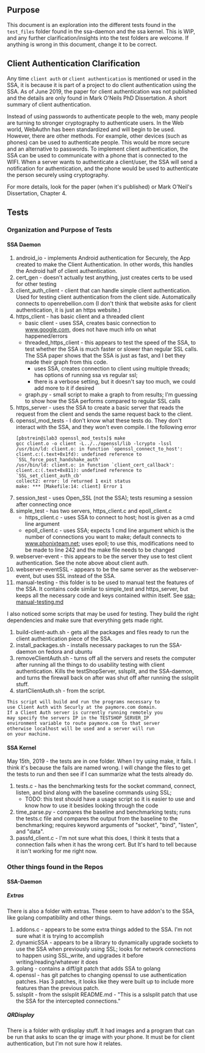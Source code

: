 
## Purpose
This document is an exploration into the different tests found in the `test_files` folder found in the ssa-daemon and the ssa kernel. This is WIP, and any further clarification/insights into the test folders are welcome. If anything is wrong in this document, change it to be correct.

## Client Authentication Clarification
Any time `client auth` or `client authentication` is mentioned or used in the SSA, it is because it is part of a project to do client authentication using the SSA. As of June 2019, the paper for client authentication was not published and the details are only found in Mark O'Neils PhD Dissertation. A short summary of client authentication.

Instead of using passwords to authenticate people to the web, many people are turning to stronger cryptography to authenticate users. In the Web world, WebAuthn has been standardized and will begin to be used. However, there are other methods. For example, other devices (such as phones) can be used to authenticate people. This would be more secure and an alternative to passwords. To implement client authentication, the SSA can be used to communicate with a phone that is connected to the WIFI. When a server wants to authenticate a client/user, the SSA will send a notification for authentication, and the phone would be used to authenticate the person securely using cryptography.

For more details, look for the paper (when it's published) or Mark O'Neil's Dissertation, Chapter 4.

## Tests

### Organization and Purpose of Tests

#### SSA Daemon

1. android_io - implements Android authentication for Securely, the App created to make the Client Authentication. In other words, this handles the Android half of client authentication.
2. cert_gen - doesn't actually test anything, just creates certs to be used for other testing
3. client_auth_client - client that can handle simple client authentication. Used for testing client authentication from the client side. Automatically connects to openrebellion.com (I don't think that website asks for client authentication, it is just an https website.)
4. https_client - has basic client and a threaded client
    - basic client - uses SSA, creates basic connection to www.google.com, does not have much info on what happened/errors
    - threaded_https_client - this appears to test the speed of the SSA, to test whether the SSA is much faster or slower than regular SSL calls. The SSA paper shows that the SSA is just as fast, and I bet they made their graph from this code.
        - uses SSA, creates connection to client using multiple threads; has options of running ssa vs regular ssl;
        - there is a verbose setting, but it doesn't say too much, we could add more to it if desired
    - graph.py - small script to make a graph to from results; I'm guessing to show how the SSA performs compared to regular SSL calls
5. https_server - uses the SSA to create a basic server that reads the request from the client and sends the same request back to the client.
6. openssl_mod_tests - I don't know what these tests do. They don't interact with the SSA, and they won't even compile. I the following error
    ```
    [pbstrein@ilab3 openssl_mod_tests]$ make
    gcc client.o -o client -L../../openssl/lib -lcrypto -lssl
    /usr/bin/ld: client.o: in function `openssl_connect_to_host':
    client.c:(.text+0x1fd): undefined reference to `SSL_force_post_handshake_auth'
    /usr/bin/ld: client.o: in function `client_cert_callback':
    client.c:(.text+0x811): undefined reference to `SSL_set_client_auth_cb'
    collect2: error: ld returned 1 exit status
    make: *** [Makefile:14: client] Error 1
    ```
7. session_test - uses Open_SSL (not the SSA); tests resuming a session after connecting once
8. simple_test - has two servers, https_client.c and epoll_client.c
    - https_client.c - uses SSA to connect to host; host is given as a cmd line argument
    - epoll_client.c - uses SSA; expects 1 cmd line argument which is the number of connections you want to make; default connects to www.phonixteam.net; uses epoll; to use this, modifications need to be made to line 242 and the make file needs to be changed
9. webserver-event - this appears to be the server they use to test client authentication. See the note above about client auth.
10. webserver-eventSSL - appears to be the same server as the webserver-event, but uses SSL instead of the SSA.
11. manual-testing - this folder is to be used to manual test the features of the SSA. It contains code similar to simple_test and https_server, but keeps all the necessary code and keys contained within itself. See [ssa-manual-testing.md](ssa-manual-testing.md)

I also noticed some scripts that may be used for testing. They build the right dependencies and make sure that everything gets made right.

1. build-client-auth.sh - gets all the packages and files ready to run the client authentication piece of the SSA.
2. install_packages.sh - installs necessary packages to run the SSA-daemon on fedora and ubuntu
3. removeClientAuth.sh - turns off all the servers and resets the computer after running all the things to do usability testing with client authentication. Kills the testShopServer, sslsplit, and the SSA-daemon, and turns the firewall back on after was shut off after running the sslsplit stuff.
4. startClientAuth.sh - from the script.
```
This script will build and run the programs necessary to
use Client Auth with Securly at the paymore.com domain.
If a Client Auth server is currently running remotely you
may specify the servers IP in the TESTSHOP_SERVER_IP
environment variable to route paymore.com to that server
otherwise localhost will be used and a server will run
on your machine.
```




#### SSA Kernel

May 15th, 2019 - the tests are in one folder. When I try using make, it fails. I think it's because the fails are named wrong. I will change the files to get the tests to run and then see if I can summarize what the tests already do.

1. tests.c - has the benchmarking tests for the socket command, connect, listen, and bind along with the baseline commands using SSL;
    - TODO: this test should have a usage script so it is easier to use and know how to use it besides looking through the code
2. time_parse.py - compares the baseline and benchmarking tests; runs the tests.c file and compares the output from the baseline to the benchmarking; requires keyword arguments of "socket", "bind", "listen", and "data".
3. passfd_client.c - I'm not sure what this does, I think it tests that a connection fails when it has the wrong cert. But It's hard to tell because it isn't working for me right now.

### Other things found in the Repos

#### SSA-Daemon

##### Extras

There is also a folder with extras. These seem to have addon's to the SSA, like golang compatibility and other things.

1. addons.c - appears to be some extra things added to the SSA. I'm not sure what it is trying to accomplish
2. dynamicSSA - appears to be a library to dynamically upgrade sockets to use the SSA when previously using SSL; looks for network connections to happen using SSL_write, and upgrades it before writing/reading/whatever it does
3. golang - contains a diff/git patch that adds SSA to golang
4. openssl - has git patches to changing openssl to use authentication patches. Has 3 patches, it looks like they were built up to include more features than the previous patch.
5. sslsplit - from the sslsplit README.md - "This is a sslsplit patch that use the SSA for the intercepted connections."

##### QRDisplay

There is a folder with qrdisplay stuff. It had images and a program that can be run that asks to scan the qr image with your phone. It must be for client authentication, but I'm not sure how it relates.
